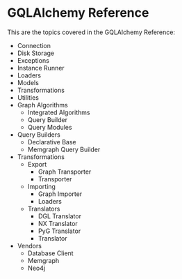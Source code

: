 # GQLAlchemy Reference

This are the topics covered in the GQLAlchemy Reference:

- Connection
- Disk Storage
- Exceptions
- Instance Runner
- Loaders
- Models
- Transformations
- Utilities
- Graph Algorithms
  - Integrated Algorithms
  - Query Builder
  - Query Modules
- Query Builders
  - Declarative Base
  - Memgraph Query Builder
- Transformations
  - Export
    - Graph Transporter
    - Transporter
  - Importing
    - Graph Importer
    - Loaders
  - Translators
    - DGL Translator
    - NX Translator
    - PyG Translator
    - Translator
- Vendors
  - Database Client
  - Memgraph
  - Neo4j
